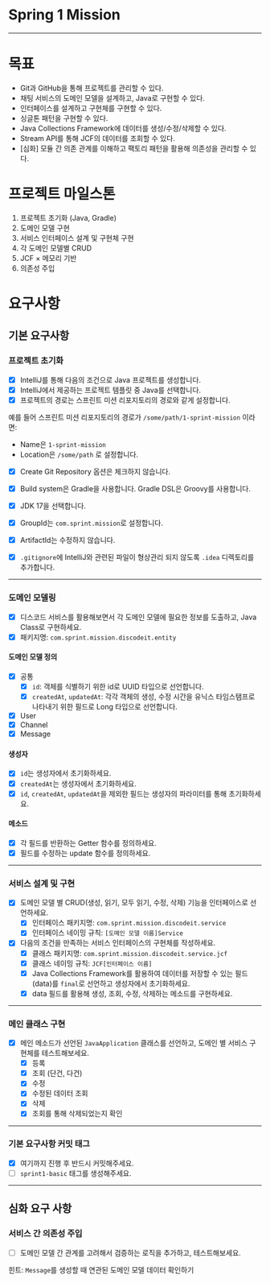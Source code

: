 # Spring 1 Mission

---

# 목표

- Git과 GitHub을 통해 프로젝트를 관리할 수 있다.
- 채팅 서비스의 도메인 모델을 설계하고, Java로 구현할 수 있다.
- 인터페이스를 설계하고 구현체를 구현할 수 있다.
- 싱글톤 패턴을 구현할 수 있다.
- Java Collections Framework에 데이터를 생성/수정/삭제할 수 있다.
- Stream API를 통해 JCF의 데이터를 조회할 수 있다.
- [심화] 모듈 간 의존 관계를 이해하고 팩토리 패턴을 활용해 의존성을 관리할 수 있다.

# 프로젝트 마일스톤

1. 프로젝트 초기화 (Java, Gradle)
2. 도메인 모델 구현
3. 서비스 인터페이스 설계 및 구현체 구현
4. 각 도메인 모델별 CRUD
5. JCF × 메모리 기반
6. 의존성 주입

# 요구사항

## 기본 요구사항

### 프로젝트 초기화

- [x] IntelliJ를 통해 다음의 조건으로 Java 프로젝트를 생성합니다.
- [x] IntelliJ에서 제공하는 프로젝트 템플릿 중 Java를 선택합니다.
- [x] 프로젝트의 경로는 스프린트 미션 리포지토리의 경로와 같게 설정합니다.

예를 들어 스프린트 미션 리포지토리의 경로가 `/some/path/1-sprint-mission` 이라면:

- Name은 `1-sprint-mission`
- Location은 `/some/path` 로 설정합니다.

- [x] Create Git Repository 옵션은 체크하지 않습니다.
- [x] Build system은 Gradle을 사용합니다. Gradle DSL은 Groovy를 사용합니다.
- [x] JDK 17을 선택합니다.
- [X] GroupId는 `com.sprint.mission`로 설정합니다.
- [X] ArtifactId는 수정하지 않습니다.
- [X] `.gitignore`에 IntelliJ와 관련된 파일이 형상관리 되지 않도록 `.idea` 디렉토리를 추가합니다.


---

### 도메인 모델링

- [x] 디스코드 서비스를 활용해보면서 각 도메인 모델에 필요한 정보를 도출하고, Java Class로 구현하세요.
- [x] 패키지명: `com.sprint.mission.discodeit.entity`

#### 도메인 모델 정의

- [x] 공통
    - [x] `id`: 객체를 식별하기 위한 id로 UUID 타입으로 선언합니다.
    - [x] `createdAt`, `updatedAt`: 각각 객체의 생성, 수정 시간을 유닉스 타임스탬프로 나타내기 위한 필드로 Long 타입으로 선언합니다.
- [X] User
- [x] Channel
- [x] Message

#### 생성자

- [x] `id`는 생성자에서 초기화하세요.
- [x] `createdAt`는 생성자에서 초기화하세요.
- [x] `id`, `createdAt`, `updatedAt`을 제외한 필드는 생성자의 파라미터를 통해 초기화하세요.

#### 메소드

- [x] 각 필드를 반환하는 Getter 함수를 정의하세요.
- [x] 필드를 수정하는 update 함수를 정의하세요.

---

### 서비스 설계 및 구현

- [x] 도메인 모델 별 CRUD(생성, 읽기, 모두 읽기, 수정, 삭제) 기능을 인터페이스로 선언하세요.
    - [x] 인터페이스 패키지명: `com.sprint.mission.discodeit.service`
    - [x] 인터페이스 네이밍 규칙: `[도메인 모델 이름]Service`

- [x] 다음의 조건을 만족하는 서비스 인터페이스의 구현체를 작성하세요.
    - [x] 클래스 패키지명: `com.sprint.mission.discodeit.service.jcf`
    - [x] 클래스 네이밍 규칙: `JCF[인터페이스 이름]`
    - [x] Java Collections Framework를 활용하여 데이터를 저장할 수 있는 필드(data)를 `final`로 선언하고 생성자에서 초기화하세요.
    - [x] data 필드를 활용해 생성, 조회, 수정, 삭제하는 메소드를 구현하세요.

---

### 메인 클래스 구현

- [x] 메인 메소드가 선언된 `JavaApplication` 클래스를 선언하고, 도메인 별 서비스 구현체를 테스트해보세요.
    - [X] 등록
    - [x] 조회 (단건, 다건)
    - [x] 수정
    - [x] 수정된 데이터 조회
    - [x] 삭제
    - [x] 조회를 통해 삭제되었는지 확인

---

### 기본 요구사항 커밋 태그

- [X] 여기까지 진행 후 반드시 커밋해주세요.
- [ ] `sprint1-basic` 태그를 생성해주세요.

---

## 심화 요구 사항

### 서비스 간 의존성 주입

- [ ] 도메인 모델 간 관계를 고려해서 검증하는 로직을 추가하고, 테스트해보세요.

힌트: `Message`를 생성할 때 연관된 도메인 모델 데이터 확인하기
